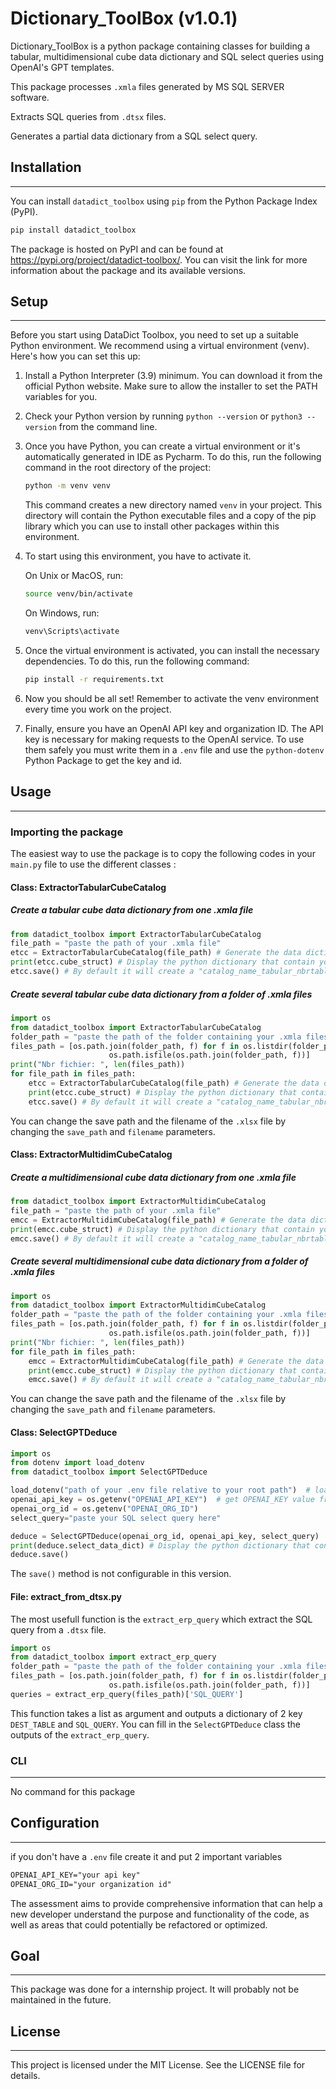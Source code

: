 # Dictionary_ToolBox (v1.0.1)

Dictionary_ToolBox is a python package containing classes for building a tabular, multidimensional cube data dictionary and SQL select queries using OpenAI's GPT templates.

This package processes `.xmla` files generated by MS SQL SERVER software. 

Extracts SQL queries from `.dtsx` files.

Generates a partial data dictionary from a SQL select query.

## Installation
***
You can install `datadict_toolbox` using `pip` from the Python Package Index (PyPI).

```bash
pip install datadict_toolbox
```

The package is hosted on PyPI and can be found at <https://pypi.org/project/datadict-toolbox/>. You can visit the link for more information about the package and its available versions.

## Setup
***
Before you start using DataDict Toolbox, you need to set up a suitable Python environment. We recommend using a virtual environment (venv). Here's how you can set this up:

1. Install a Python  Interpreter (3.9) minimum. You can download it from the official Python website. Make sure to allow the installer to set the PATH variables for you.

2. Check your Python version by running `python --version` or `python3 --version` from the command line.

3. Once you have Python, you can create a virtual environment or it's automatically generated in IDE as Pycharm. To do this, run the following command in the root directory of the project:

   ```bash
   python -m venv venv
   ```

   This command creates a new directory named `venv` in your project. This directory will contain the Python executable files and a copy of the pip library which you can use to install other packages within this environment.

4. To start using this environment, you have to activate it.

   On Unix or MacOS, run:

   ```bash
   source venv/bin/activate
   ```

   On Windows, run:

   ```bash
   venv\Scripts\activate
   ```

5. Once the virtual environment is activated, you can install the necessary dependencies. To do this, run the following command:

   ```bash
   pip install -r requirements.txt
   ```

6. Now you should be all set! Remember to activate the venv environment every time you work on the project.

7. Finally, ensure you have an OpenAI API key and organization ID. The API key is necessary for making requests to the OpenAI service. To use them safely you must write them in a `.env` file and use the `python-dotenv` Python Package to get the key and id.

## Usage
***
### Importing the package

The easiest way to use the package is to copy the following codes in your `main.py` file to use the different classes :

#### Class: ExtractorTabularCubeCatalog
##### Create a tabular cube data dictionary from one .xmla file

```python
from datadict_toolbox import ExtractorTabularCubeCatalog
file_path = "paste the path of your .xmla file"
etcc = ExtractorTabularCubeCatalog(file_path) # Generate the data dictionary at the Instance of the class
print(etcc.cube_struct) # Display the python dictionary that contain your data dictionary
etcc.save() # By default it will create a "catalog_name_tabular_nbrtable.xslx" in a "excel_result/" folder automatically created in the root path of your running .py file
```

##### Create several tabular cube data dictionary from a folder of .xmla files

```python
import os
from datadict_toolbox import ExtractorTabularCubeCatalog
folder_path = "paste the path of the folder containing your .xmla files"
files_path = [os.path.join(folder_path, f) for f in os.listdir(folder_path) if
                      os.path.isfile(os.path.join(folder_path, f))]
print("Nbr fichier: ", len(files_path))
for file_path in files_path:
    etcc = ExtractorTabularCubeCatalog(file_path) # Generate the data dictionary at the Instance of the class
    print(etcc.cube_struct) # Display the python dictionary that contain your data dictionary
    etcc.save() # By default it will create a "catalog_name_tabular_nbrtable.xslx" in a "excel_result/" folder automatically created in the root path of your running .py file
```
You can change the save path and the filename of the `.xlsx` file by changing the `save_path` and `filename` parameters.

#### Class: ExtractorMultidimCubeCatalog
##### Create a multidimensional cube data dictionary from one .xmla file

```python
from datadict_toolbox import ExtractorMultidimCubeCatalog
file_path = "paste the path of your .xmla file"
emcc = ExtractorMultidimCubeCatalog(file_path) # Generate the data dictionary at the Instance of the class
print(emcc.cube_struct) # Display the python dictionary that contain your data dictionary
emcc.save() # By default it will create a "catalog_name_tabular_nbrtable.xslx" in a "excel_result/" folder automatically created in the root path of your running .py file
```

##### Create several multidimensional cube data dictionary from a folder of .xmla files

```python
import os
from datadict_toolbox import ExtractorMultidimCubeCatalog
folder_path = "paste the path of the folder containing your .xmla files"
files_path = [os.path.join(folder_path, f) for f in os.listdir(folder_path) if
                      os.path.isfile(os.path.join(folder_path, f))]
print("Nbr fichier: ", len(files_path))
for file_path in files_path:
    emcc = ExtractorMultidimCubeCatalog(file_path) # Generate the data dictionary at the Instance of the class
    print(emcc.cube_struct) # Display the python dictionary that contain your data dictionary
    emcc.save() # By default it will create a "catalog_name_tabular_nbrtable.xslx" in a "excel_result/" folder automatically created in the root path of your running .py file
```
You can change the save path and the filename of the `.xlsx` file by changing the `save_path` and `filename` parameters.

#### Class: SelectGPTDeduce
```python
import os
from dotenv import load_dotenv
from datadict_toolbox import SelectGPTDeduce

load_dotenv("path of your .env file relative to your root path")  # load .env file
openai_api_key = os.getenv("OPENAI_API_KEY")  # get OPENAI_KEY value from .env file{}
openai_org_id = os.getenv("OPENAI_ORG_ID")
select_query="paste your SQL select query here"

deduce = SelectGPTDeduce(openai_org_id, openai_api_key, select_query)
print(deduce.select_data_dict) # Display the python dictionary that contain your data dictionary
deduce.save()
```
The `save()` method is not configurable in this version.

#### File: extract_from_dtsx.py

The most usefull function is the `extract_erp_query` which extract the SQL query from a `.dtsx` file.
```python
import os
from datadict_toolbox import extract_erp_query
folder_path = "paste the path of the folder containing your .xmla files"
files_path = [os.path.join(folder_path, f) for f in os.listdir(folder_path) if
                      os.path.isfile(os.path.join(folder_path, f))]
queries = extract_erp_query(files_path)['SQL_QUERY']
```
This function takes a list as argument and outputs a dictionary of 2 key `DEST_TABLE` and `SQL_QUERY`.
You can fill in the `SelectGPTDeduce` class the outputs of the `extract_erp_query`.

### CLI
***
No command for this package

## Configuration
***
if you don't have a `.env` file create it and put 2 important variables
```txt
OPENAI_API_KEY="your api key"
OPENAI_ORG_ID="your organization id"
```


The assessment aims to provide comprehensive information that can help a new developer understand the purpose and functionality of the code, as well as areas that could potentially be refactored or optimized.

## Goal
***
This package was done for a internship project. It will probably not be maintained in the future.

## License
***
This project is licensed under the MIT License. See the LICENSE file for details.


